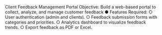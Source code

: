 Client Feedback Management Portal
Objective: Build a web-based portal to collect, analyze, and manage customer feedback 
● Features Required:
○ User authentication (admin and clients).
○ Feedback submission forms with categories and priorities.
○ Analytics dashboard to visualize feedback trends.
○ Export feedback as PDF or Excel.
